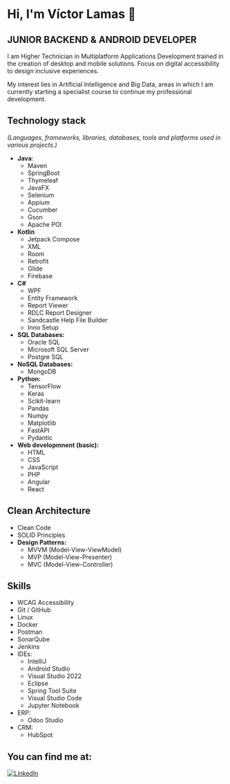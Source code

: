 # Hi, I'm Víctor Lamas 👋
## JUNIOR BACKEND & ANDROID DEVELOPER

I am Higher Technician in Multiplatform Applications Development trained in the creation of desktop and mobile solutions. Focus on digital accessibility to design inclusive experiences.

My interest lies in Artificial Intelligence and Big Data, areas in which I am currently starting a specialist course to continue my professional development.

## Technology stack
*(Languages, frameworks, libraries, databases, tools and platforms used in various projects.)*
- **Java**:
  * Maven
  * SpringBoot
  * Thymeleaf
  * JavaFX
  * Selenium
  * Appium
  * Cucumber
  * Gson
  * Apache POI
- **Kotlin**
  * Jetpack Compose
  * XML
  * Room
  * Retrofit
  * Glide
  * Firebase
- **C#**
  * WPF
  * Entity Framework
  * Report Viewer
  * RDLC Report Designer
  * Sandcastle Help File Builder
  * Inno Setup
- **SQL Databases:**
  * Oracle SQL
  * Microsoft SQL Server
  * Postgre SQL
- **NoSQL Databases:**
  * MongoDB
- **Python:**
  * TensorFlow
  * Keras
  * Scikit-learn
  * Pandas
  * Numpy
  * Matplotlib
  * FastAPI
  * Pydantic
- **Web developmnent (basic):**
  * HTML
  * CSS
  * JavaScript
  * PHP
  * Angular
  * React

## Clean Architecture
- Clean Code
- SOLID Principles
- **Design Patterns:**
  * MVVM (Model-View-ViewModel)
  * MVP (Model-View-Presenter)
  * MVC (Model-View-Controller)

## Skills
- WCAG Accessibility
- Git / GitHub
- Linux
- Docker
- Postman
- SonarQube
- Jenkins
- IDEs:
  * IntelliJ
  * Android Studio
  * Visual Studio 2022
  * Eclipse
  * Spring Tool Suite
  * Visual Studio Code
  * Jupyter Notebook
- ERP:
  * Odoo Studio
- CRM:
  * HubSpot

## You can find me at:

[![LinkedIn](https://img.shields.io/badge/LinkedIn-VictorLT91-0077B5?style=for-the-badge&logo=linkedin&logoColor=white&labelColor=101010)](https://www.linkedin.com/in/victorlt91)
